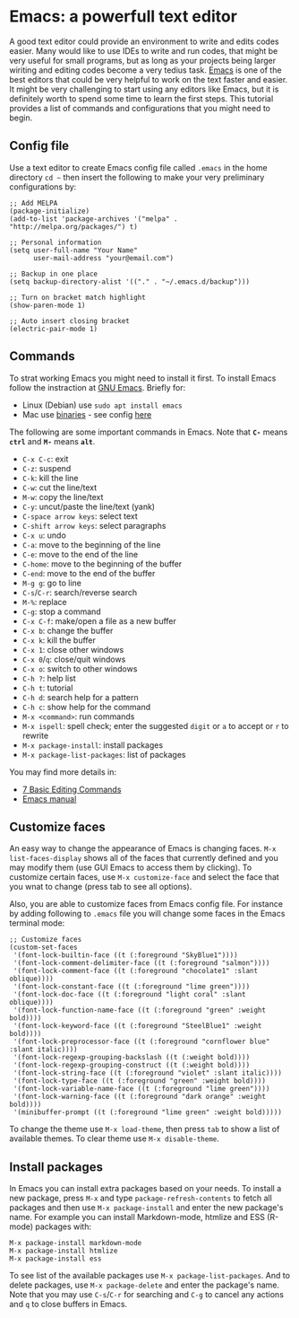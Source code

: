 # Emacs: a powerfull text editor
A good text editor could provide an environment to write and edits codes easier. Many would like to use IDEs to write and run  codes, that might be very useful for small programs, but as long as your projects being larger wiriting and editing codes become a very tedius task. [Emacs](https://www.gnu.org/software/emacs/) is one of the best editors that could be very helpful to work on the text faster and easier. It might be very challenging to start using any editors like Emacs, but it is definitely worth to spend some time to learn the first steps. This tutorial provides a list of commands and configurations that you might need to begin.

## Config file
Use a text editor to create Emacs config file called `.emacs` in the home directory `cd ~` then insert the following to make your very preliminary configurations by:
```
;; Add MELPA
(package-initialize)
(add-to-list 'package-archives '("melpa" . "http://melpa.org/packages/") t)

;; Personal information
(setq user-full-name "Your Name"
      user-mail-address "your@email.com")

;; Backup in one place
(setq backup-directory-alist '(("." . "~/.emacs.d/backup")))

;; Turn on bracket match highlight
(show-paren-mode 1)

;; Auto insert closing bracket
(electric-pair-mode 1)
```

## Commands
To strat working Emacs you might need to install it first. To install Emacs follow the instraction at [GNU Emacs](https://www.gnu.org/software/emacs/download.html). Briefly for:
- Linux (Debian) use `sudo apt install emacs`
- Mac use [binaries](https://emacsformacosx.com/) - see config [here](https://github.com/ashki23/Linux-notes/blob/master/Mac_terminal.md)

The following are some important commands in Emacs. Note that **`C-`** means **`ctrl`** and **`M-`** means **`alt`**.

- `C-x C-c`: exit
- `C-z`: suspend
- `C-k`: kill the line
- `C-w`: cut the line/text 
- `M-w`: copy the line/text
- `C-y`: uncut/paste the line/text (yank)
- `C-space arrow keys`: select text
- `C-shift arrow keys`: select paragraphs
- `C-x u`: undo
- `C-a`: move to the beginning of the line
- `C-e`: move to the end of the line
- `C-home`: move to the beginning of the buffer
- `C-end`: move to the end of the buffer
- `M-g g`: go to line
- `C-s`/`C-r`: search/reverse search
- `M-%`: replace
- `C-g`: stop a command
- `C-x C-f`: make/open a file as a new buffer
- `C-x b`: change the buffer
- `C-x k`: kill the buffer
- `C-x 1`: close other windows
- `C-x 0`/`q`: close/quit windows
- `C-x o`: switch to other windows
- `C-h ?`: help list
- `C-h t`: tutorial 
- `C-h d`: search help for a pattern
- `C-h c`: show help for the command
- `M-x <command>`: run commands
- `M-x ispell`: spell check; enter the suggested `digit` or `a` to accept or `r` to rewrite
- `M-x package-install`: install packages 
- `M-x package-list-packages`: list of packages

You may find more details in:
- [7 Basic Editing Commands](https://www.gnu.org/software/emacs/manual/html_node/emacs/Basic.html#Basic)
- [Emacs manual](https://www.gnu.org/software/emacs/manual/html_node/emacs/index.html)

## Customize faces
An easy way to change the appearance of Emacs is changing faces. `M-x list-faces-display` shows all of the faces that currently defined and you may modify them (use GUI Emacs to access them by clicking). To customize certain faces, use `M-x customize-face` and select the face that you wnat to change (press tab to see all options).

Also, you are able to customize faces from Emacs config file. For instance by adding following to `.emacs` file you will change some faces in the Emacs terminal mode:
```
;; Customize faces
(custom-set-faces
 '(font-lock-builtin-face ((t (:foreground "SkyBlue1"))))
 '(font-lock-comment-delimiter-face ((t (:foreground "salmon"))))
 '(font-lock-comment-face ((t (:foreground "chocolate1" :slant oblique))))
 '(font-lock-constant-face ((t (:foreground "lime green"))))
 '(font-lock-doc-face ((t (:foreground "light coral" :slant oblique))))
 '(font-lock-function-name-face ((t (:foreground "green" :weight bold))))
 '(font-lock-keyword-face ((t (:foreground "SteelBlue1" :weight bold))))
 '(font-lock-preprocessor-face ((t (:foreground "cornflower blue" :slant italic))))
 '(font-lock-regexp-grouping-backslash ((t (:weight bold))))
 '(font-lock-regexp-grouping-construct ((t (:weight bold))))
 '(font-lock-string-face ((t (:foreground "violet" :slant italic))))
 '(font-lock-type-face ((t (:foreground "green" :weight bold))))
 '(font-lock-variable-name-face ((t (:foreground "lime green"))))
 '(font-lock-warning-face ((t (:foreground "dark orange" :weight bold))))
 '(minibuffer-prompt ((t (:foreground "lime green" :weight bold)))))
 ```

To change the theme use `M-x load-theme`, then press `tab` to show a list of available themes. To clear theme use `M-x disable-theme`.

## Install packages
In Emacs you can install extra packages based on your needs. To install a new package, press `M-x` and type `package-refresh-contents` to fetch all packages and then use `M-x package-install` and enter the new package's name. For example you can install Markdown-mode, htmlize and ESS (R-mode) packages with:
```
M-x package-install markdown-mode
M-x package-install htmlize
M-x package-install ess
```
To see list of the available packages use `M-x package-list-packages`. And to delete packages, use `M-x package-delete` and enter the package's name. Note that you may use `C-s`/`C-r` for searching and  `C-g` to cancel any actions and `q` to close buffers in Emacs. 


